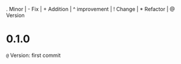 . Minor | - Fix | + Addition | ^ improvement | ! Change | * Refactor | @ Version

# 0.1.0
`@` Version: first commit
